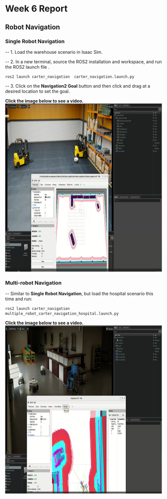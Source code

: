 # Week 6 Report
## Robot Navigation

### Single Robot Navigation
-- 1. Load the warehouse scenario in Isaac Sim.

-- 2. In a new terminal, source the ROS2 installation and workspace, and run the ROS2 launch file .
  ```shell
  ros2 launch carter_navigation  carter_navigation.launch.py
  ```
-- 3. Click on the **Navigation2 Goal** button and then click and drag at a desired location to set the goal.

 **Click the image below to see a video.**
  <a href="videos/single_robot_navigation.webm" target="_blank"><img src="images/single_robot_navigation.png" alt="Image of controlling a robot (click to see a video)" width="864" height="540" border="0" /></a>

### Multi-robot Navigation
-- Similar to **Single Robot Navigation**, but load the hospital scenario this time and run:
  ```shell
  ros2 launch carter_navigation multiple_robot_carter_navigation_hospital.launch.py
  ```

 **Click the image below to see a video.**
   <a href="videos/multi-robot_navigation.webm" target="_blank"><img src="images/multi-robot_navigation.png" alt="Image of controlling a robot (click to see a video)" width="864" height="540" border="0" /></a>